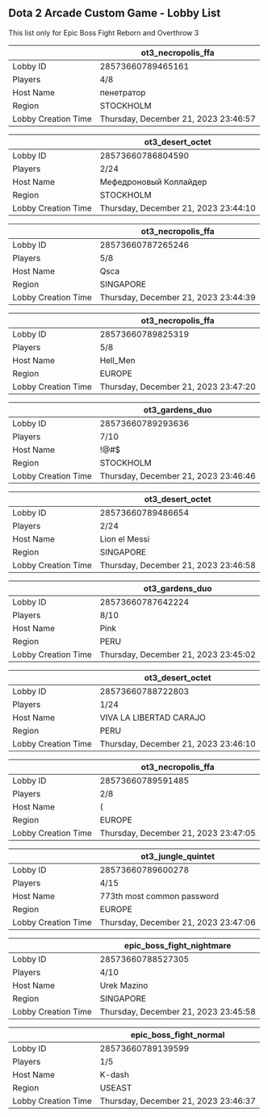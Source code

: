 ## Dota 2 Arcade Custom Game - Lobby List

This list only for Epic Boss Fight Reborn and Overthrow 3

|  | ot3_necropolis_ffa |
| ------ | ------ |
| Lobby ID | 28573660789465161 |
| Players | 4/8 |
| Host Name | пенетратор |
| Region | STOCKHOLM |
| Lobby Creation Time | Thursday, December 21, 2023 23:46:57 |


|  | ot3_desert_octet |
| ------ | ------ |
| Lobby ID | 28573660786804590 |
| Players | 2/24 |
| Host Name | Мефедроновый Коллайдер |
| Region | STOCKHOLM |
| Lobby Creation Time | Thursday, December 21, 2023 23:44:10 |


|  | ot3_necropolis_ffa |
| ------ | ------ |
| Lobby ID | 28573660787265246 |
| Players | 5/8 |
| Host Name | Qsca |
| Region | SINGAPORE |
| Lobby Creation Time | Thursday, December 21, 2023 23:44:39 |


|  | ot3_necropolis_ffa |
| ------ | ------ |
| Lobby ID | 28573660789825319 |
| Players | 5/8 |
| Host Name | Hell_Men |
| Region | EUROPE |
| Lobby Creation Time | Thursday, December 21, 2023 23:47:20 |


|  | ot3_gardens_duo |
| ------ | ------ |
| Lobby ID | 28573660789293636 |
| Players | 7/10 |
| Host Name | !@#$ |
| Region | STOCKHOLM |
| Lobby Creation Time | Thursday, December 21, 2023 23:46:46 |


|  | ot3_desert_octet |
| ------ | ------ |
| Lobby ID | 28573660789486654 |
| Players | 2/24 |
| Host Name | Lion el Messi |
| Region | SINGAPORE |
| Lobby Creation Time | Thursday, December 21, 2023 23:46:58 |


|  | ot3_gardens_duo |
| ------ | ------ |
| Lobby ID | 28573660787642224 |
| Players | 8/10 |
| Host Name | Pink |
| Region | PERU |
| Lobby Creation Time | Thursday, December 21, 2023 23:45:02 |


|  | ot3_desert_octet |
| ------ | ------ |
| Lobby ID | 28573660788722803 |
| Players | 1/24 |
| Host Name | VIVA LA LIBERTAD CARAJO |
| Region | PERU |
| Lobby Creation Time | Thursday, December 21, 2023 23:46:10 |


|  | ot3_necropolis_ffa |
| ------ | ------ |
| Lobby ID | 28573660789591485 |
| Players | 2/8 |
| Host Name | ( |
| Region | EUROPE |
| Lobby Creation Time | Thursday, December 21, 2023 23:47:05 |


|  | ot3_jungle_quintet |
| ------ | ------ |
| Lobby ID | 28573660789600278 |
| Players | 4/15 |
| Host Name | 773th most common password |
| Region | EUROPE |
| Lobby Creation Time | Thursday, December 21, 2023 23:47:06 |


|  | epic_boss_fight_nightmare |
| ------ | ------ |
| Lobby ID | 28573660788527305 |
| Players | 4/10 |
| Host Name | Urek Mazino |
| Region | SINGAPORE |
| Lobby Creation Time | Thursday, December 21, 2023 23:45:58 |


|  | epic_boss_fight_normal |
| ------ | ------ |
| Lobby ID | 28573660789139599 |
| Players | 1/5 |
| Host Name | K-dash |
| Region | USEAST |
| Lobby Creation Time | Thursday, December 21, 2023 23:46:37 |


